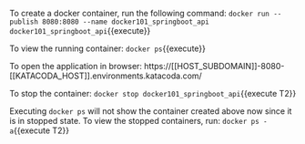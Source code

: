 To create a docker container, run the following command: `docker run --publish 8080:8080 --name docker101_springboot_api docker101_springboot_api`{{execute}} 

To view the running container: `docker ps`{{execute}}

To open the application in browser: https://[[HOST_SUBDOMAIN]]-8080-[[KATACODA_HOST]].environments.katacoda.com/

To stop the container: `docker stop docker101_springboot_api`{{execute T2}}

Executing `docker ps` will not show the container created above now since it is in stopped state. To view the stopped containers, run: `docker ps -a`{{execute T2}}